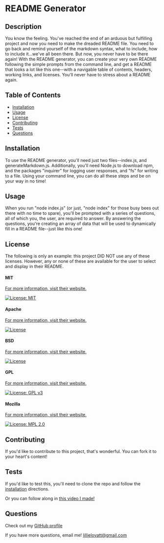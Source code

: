 # README Generator


## Description

You know the feeling. You've reached the end of an arduous but fulfilling project and now you need to make the dreaded README file. You need to go back and remind yourself of the markdown syntax, what to include, how to include it...we've all been there. But now, you never have to be there again! With the README generator, you can create your very own README following the simple prompts from the command line, and get a README that looks a lot like this one--with a navigable table of contents, headers, working links, and licenses. You'll never have to stress about a README again. 


## Table of Contents

* [Installation](#installation)
* [Usage](#usage)
* [License](#License)
* [Contributing](#contributing)
* [Tests](#tests)
* [Questions](#Questions)

## Installation

To use the README generator, you'll need just two files--index.js, and generateMarkdown.js. Additionally, you'll need Node.js to download npm, and the packages "inquirer" for logging user responses, and "fs" for writing to a file. Using your command line, you can do all these steps and be on your way in no time!

## Usage 

When you run "node index.js" (or just, "node index" for those busy bees out there with no time to spare), you'll be prompted with a series of questions, all of which you, the user, are required to answer. By answering the questions, you're creating an array of data that will be used to dynamically fill in a README file--just like this one!


## License


The following is only an example: this project DID NOT use any of these licenses. However, any or none of these are available for the user to select and display in their README.

#### **MIT**

[For more information, visit their website.](https://opensource.org/licenses/MIT)

[![License: MIT](https://img.shields.io/badge/License-MIT-yellow.svg)](https://opensource.org/licenses/MIT)

#### **Apache**

[For more information, visit their website.](https://opensource.org/licenses/Apache-2.0)

[![License](https://img.shields.io/badge/License-Apache_2.0-blue.svg)](https://opensource.org/licenses/Apache-2.0)

#### **BSD**

[For more information, visit their website.](https://opensource.org/licenses/BSD-3-Clause)

[![License](https://img.shields.io/badge/License-BSD_3--Clause-blue.svg)](https://opensource.org/licenses/BSD-3-Clause)

#### **GPL**

[For more information, visit their website.](https://www.gnu.org/licenses/gpl-3.0)

[![License: GPL v3](https://img.shields.io/badge/License-GPLv3-blue.svg)](https://www.gnu.org/licenses/gpl-3.0)

#### **Mozilla**

[For more information, visit their website.](https://opensource.org/licenses/MPL-2.0)

[![License: MPL 2.0](https://img.shields.io/badge/License-MPL_2.0-brightgreen.svg)](https://opensource.org/licenses/MPL-2.0)

        
## Contributing 
If you'd like to contribute to this project, that's wonderful. You can fork it to your heart's content!


## Tests 
If you'd like to test this, you'll need to clone the repo and follow the [installation](#installation) directions.

Or you can follow along in [this video I made!](https://drive.google.com/file/d/1y8GRvVVGw6SlzcbnoEU_FOzNHnq811wP/view)


## Questions
Check out my [GitHub profile](https://github.com/lillielovatt)

If you have more questions, email me! <lillielovatt@gmail.com> 

    